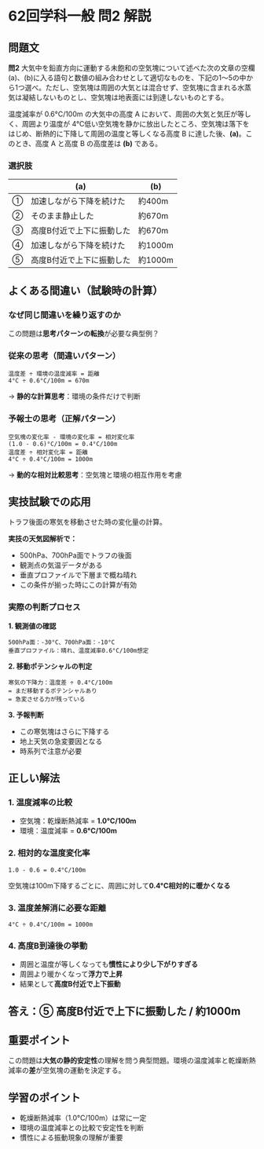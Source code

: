 # 62回学科一般 問2 解説

## 問題文
**問2** 大気中を鉛直方向に運動する未飽和の空気塊について述べた次の文章の空欄(a)、(b)に入る語句と数値の組み合わせとして適切なものを、下記の1～5の中から1つ選べ。ただし、空気塊は周囲の大気とは混合せず、空気塊に含まれる水蒸気は凝結しないものとし、空気塊は地表面には到達しないものとする。

温度減率が 0.6°C/100m の大気中の高度 A において、周囲の大気と気圧が等しく、周囲より温度が 4°C低い空気塊を静かに放出したところ、空気塊は落下をはじめ、断熱的に下降して周囲の温度と等しくなる高度 B に達した後、**(a)**。このとき、高度 A と高度 B の高度差は **(b)** である。

### 選択肢
|   | (a) | (b) |
|---|-----|-----|
| ① | 加速しながら下降を続けた | 約400m |
| ② | そのまま静止した | 約670m |
| ③ | 高度B付近で上下に振動した | 約670m |
| ④ | 加速しながら下降を続けた | 約1000m |
| ⑤ | 高度B付近で上下に振動した | 約1000m |

## よくある間違い（試験時の計算）
### なぜ同じ間違いを繰り返すのか

この問題は**思考パターンの転換**が必要な典型例？

### 従来の思考（間違いパターン）
```
温度差 ÷ 環境の温度減率 = 距離
4°C ÷ 0.6°C/100m = 670m
```
→ **静的な計算思考**：環境の条件だけで判断

### 予報士の思考（正解パターン）
```
空気塊の変化率 - 環境の変化率 = 相対変化率
(1.0 - 0.6)°C/100m = 0.4°C/100m
温度差 ÷ 相対変化率 = 距離
4°C ÷ 0.4°C/100m = 1000m
```
→ **動的な相対比較思考**：空気塊と環境の相互作用を考慮


## 実技試験での応用

トラフ後面の寒気を移動させた時の変化量の計算。

**実技の天気図解析で：**
- 500hPa、700hPa面でトラフの後面
- 観測点の気温データがある
- 垂直プロファイルで下層まで概ね晴れ
- この条件が揃った時にこの計算が有効

### 実際の判断プロセス

**1. 観測値の確認**
```
500hPa面：-30°C、700hPa面：-10°C
垂直プロファイル：晴れ、温度減率0.6°C/100m想定
```

**2. 移動ポテンシャルの判定**
```
寒気の下降力：温度差 ÷ 0.4°C/100m
= まだ移動するポテンシャルあり
= 急変させる力が残っている
```

**3. 予報判断**
- この寒気塊はさらに下降する
- 地上天気の急変要因となる
- 時系列で注意が必要

## 正しい解法

### 1. 温度減率の比較
- 空気塊：乾燥断熱減率 = **1.0°C/100m**
- 環境：温度減率 = **0.6°C/100m**

### 2. 相対的な温度変化率
```
1.0 - 0.6 = 0.4°C/100m
```
空気塊は100m下降するごとに、周囲に対して**0.4°C相対的に暖かくなる**

### 3. 温度差解消に必要な距離
```
4°C ÷ 0.4°C/100m = 1000m
```

### 4. 高度B到達後の挙動
- 周囲と温度が等しくなっても**慣性により少し下がりすぎる**
- 周囲より暖かくなって**浮力で上昇**
- 結果として**高度B付近で上下振動**

## 答え：⑤ 高度B付近で上下に振動した / 約1000m

## 重要ポイント
この問題は**大気の静的安定性**の理解を問う典型問題。環境の温度減率と乾燥断熱減率の**差**が空気塊の運動を決定する。

## 学習のポイント
- 乾燥断熱減率（1.0°C/100m）は常に一定
- 環境の温度減率との比較で安定性を判断
- 慣性による振動現象の理解が重要
